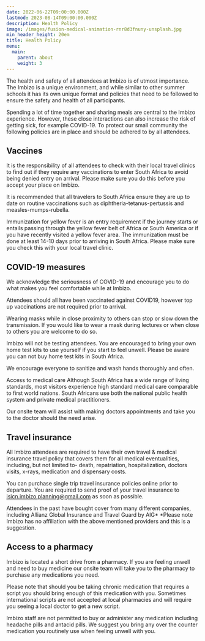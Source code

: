 ```yaml
---
date: 2022-06-22T09:00:00.000Z
lastmod: 2023-08-14T09:00:00.000Z
description: Health Policy
image: /images/fusion-medical-animation-rnr8d3fnuny-unsplash.jpg
min_header_height: 20em
title: Health Policy
menu:
  main:
    parent: about
    weight: 3
---
```


The health and safety of all attendees at Imbizo is of utmost importance.  The Imbizo is a unique environment, and while similar to other summer schools it has its own unique format and policies that need to be followed to ensure the safety and health of all participants.

<!--more-->

Spending a lot of time together and sharing meals are central to the Imbizo experience. However, these close interactions can also increase the risk of getting sick, for example COVID-19.  To protect our small community the following policies are in place and should be adhered to by all attendees.

## Vaccines

It is the responsibility of all attendees to check with their local travel clinics to find out if they require any vaccinations to enter South Africa to avoid being denied entry on arrival.  Please make sure you do this before you accept your place on Imbizo.  

It is recommended that all travelers to South Africa ensure they are up to date on routine vaccinations such as diphtheria-tetanus-pertussis and measles-mumps-rubella.

Immunization for yellow fever is an entry requirement if the journey starts or entails passing through the yellow fever belt of Africa or South America or if you have recently visited a yellow fever area. The immunization must be done at least 14-10 days prior to arriving in South Africa.  Please make sure you check this with your local travel clinic.

## COVID-19 measures

We acknowledge the seriousness of COVID-19 and encourage you to do what makes you feel comfortable while at Imbizo.

Attendees should all have been vaccinated against COVID19, however top up vaccinations are not required prior to arrival.

Wearing masks while in close proximity to others can stop or slow down the transmission.  If you would like to wear a mask during lectures or when close to others you are welcome to do so.

Imbizo will not be testing attendees.  You are encouraged to bring your own home test kits to use yourself if you start to feel unwell.  Please be aware you can not buy home test kits in South Africa.  

We encourage everyone to sanitize and wash hands thoroughly and often.

Access to medical care
Although South Africa has a wide range of living standards, most visitors experience high standard medical care comparable to first world nations. South Africans use both the national public health system and private medical practitioners.

Our onsite team will assist with making doctors appointments and take you to the doctor  should the need arise.

## Travel insurance

All Imbizo attendees are required to have their own travel & medical insurance travel policy that covers them for all medical eventualities, including, but not limited to- death, repatriation, hospitalization, doctors visits, x-rays, medication and dispensary costs.

You can purchase single trip travel insurance policies online prior to departure.  You are required to send proof of your travel insurance to <isicn.imbizo.planning@gmail.com> as soon as possible.

Attendees in the past have bought cover from many different companies, including Allianz Global Insurance and Travel Guard by AIG*
*Please note Imbizo has no affiliation with the above mentioned providers and this is a suggestion.

## Access to a pharmacy

Imbizo is located a short drive from a pharmacy.  If you are feeling unwell and need to buy medicine our onsite team will take you to the pharmacy to purchase any medications you need.

Please note that should you be taking chronic medication that requires a script you should bring enough of this medication with you.  Sometimes international scripts are not accepted at local pharmacies and will require you seeing a local doctor to get a new script.

Imbizo staff are not permitted to buy or administer any medication including headache pills and antacid pills.  We suggest you bring any over the counter medication you routinely use when feeling unwell with you.
